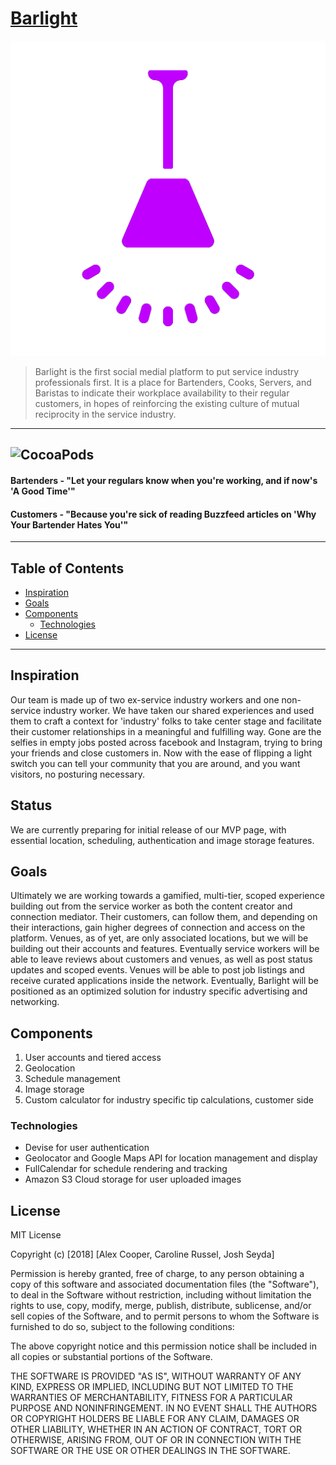 # [Barlight](https://barlight.herokuapp.com)
![Barlight](https://github.com/joshseyda/barlight/blob/master/public/images/purple-lamp.png)
>Barlight is the first social medial platform to put service industry professionals first. It is a place for Bartenders, Cooks, Servers, and Baristas to indicate their workplace availability to their regular customers, in hopes of reinforcing the existing culture of mutual reciprocity in the service industry.

---
<!-- ![GitHub issue age](https://img.shields.io/github/issues/detail/age/badges/shields/979.svg)
![GitHub issue last update](https://img.shields.io/github/issues/detail/last-update/badges/shields/979.svg)
![GitHub closed pull requests](https://img.shields.io/github/issues-pr-closed/cdnjs/cdnjs.svg) -->
![CocoaPods](https://img.shields.io/cocoapods/l/AFNetworking.svg)
---
#### Bartenders - "Let your regulars know when you're working, and if now's 'A Good Time'"

#### Customers - "Because you're sick of reading Buzzfeed articles on 'Why Your Bartender Hates You'"
---
## Table of Contents

- [Inspiration](#inspiration)
- [Goals](#goals)
- [Components](#components)
	- [Technologies](#technologies)
- [License](#license)
---
## Inspiration

Our team is made up of two ex-service industry workers and one non-service industry worker. We have taken our shared experiences and used them to craft a context for 'industry' folks to take center stage and facilitate their customer relationships in a meaningful and fulfilling way. Gone are the selfies in empty jobs posted across facebook and Instagram, trying to bring your friends and close customers in. Now with the ease of flipping a light switch you can tell your community that you are around, and you want visitors, no posturing necessary. 

## Status

We are currently preparing for initial release of our MVP page, with essential location, scheduling, authentication and image storage features.

## Goals

Ultimately we are working towards a gamified, multi-tier, scoped experience building out from the service worker as both the content creator and connection mediator. Their customers, can follow them, and depending on their interactions, gain higher degrees of connection and access on the platform. Venues, as of yet, are only associated locations, but we will be building out their accounts and features. Eventually service workers will be able to leave reviews about customers and venues, as well as post status updates and scoped events. Venues will be able to post job listings and receive curated applications inside the network. Eventually, Barlight will be positioned as an optimized solution for industry specific advertising and networking. 


## Components

1. User accounts and tiered access
2. Geolocation 
3. Schedule management 
4. Image storage 
5. Custom calculator for industry specific tip calculations, customer side


### Technologies

* Devise for user authentication
* Geolocator and Google Maps API for location management and display
* FullCalendar for schedule rendering and tracking
* Amazon S3 Cloud storage for user uploaded images

## License
MIT License

Copyright (c) [2018] [Alex Cooper, Caroline Russel, Josh Seyda]

Permission is hereby granted, free of charge, to any person obtaining a copy
of this software and associated documentation files (the "Software"), to deal
in the Software without restriction, including without limitation the rights
to use, copy, modify, merge, publish, distribute, sublicense, and/or sell
copies of the Software, and to permit persons to whom the Software is
furnished to do so, subject to the following conditions:

The above copyright notice and this permission notice shall be included in all
copies or substantial portions of the Software.

THE SOFTWARE IS PROVIDED "AS IS", WITHOUT WARRANTY OF ANY KIND, EXPRESS OR
IMPLIED, INCLUDING BUT NOT LIMITED TO THE WARRANTIES OF MERCHANTABILITY,
FITNESS FOR A PARTICULAR PURPOSE AND NONINFRINGEMENT. IN NO EVENT SHALL THE
AUTHORS OR COPYRIGHT HOLDERS BE LIABLE FOR ANY CLAIM, DAMAGES OR OTHER
LIABILITY, WHETHER IN AN ACTION OF CONTRACT, TORT OR OTHERWISE, ARISING FROM,
OUT OF OR IN CONNECTION WITH THE SOFTWARE OR THE USE OR OTHER DEALINGS IN THE
SOFTWARE.